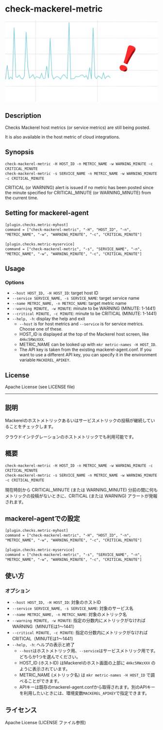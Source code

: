 # check-mackerel-metric

![](check-mackerel-metric.png)

## Description

Checks Mackerel host metrics (or service metrics) are still being posted.

It is also available in the host metric of cloud integrations.

## Synopsis
```
check-mackerel-metric -H HOST_ID -n METRIC_NAME -w WARNING_MINUTE -c CRITICAL_MINUTE
check-mackerel-metric -s SERVICE_NAME -n METRIC_NAME -w WARNING_MINUTE -c CRITICAL_MINUTE
```

CRITICAL (or WARNING) alert is issued if no metric has been posted since the minute specified for CRITICAL_MINUTE (or WARNING_MINUTE) from the current time.

## Setting for mackerel-agent
```
[plugin.checks.metric-myhost]
command = ["check-mackerel-metric", "-H", "HOST_ID", "-n", "METRIC_NAME", "-w", "WARNING_MINUTE", "-c", "CRITICAL_MINUTE"]

[plugin.checks.metric-myservice]
command = ["check-mackerel-metric", "-s", "SERVICE_NAME", "-n", "METRIC_NAME", "-w", "WARNING_MINUTE", "-c", "CRITICAL_MINUTE"]
```

## Usage
### Options
- `--host HOST_ID, -H HOST_ID`: target host ID
- `--service SERVICE_NAME, -s SERVICE_NAME`: target service name
- `--name METRIC_NAME, -n METRIC_NAME`: target metric name
- `--warning MINUTE, -w MINUTE`: minute to be WARNING (MINUTE: 1-1441)
- `--critical MINUTE, -c MINUTE`: minute to be CRITICAL (MINUTE: 1-1441)
- `--help, -h`: display the help and exit
  - `--host` is for host metrics and `--service` is for service metrics. Choose one of these.
  - HOST_ID is displayed at the top of the Mackerel host screen, like `4Hkc5RWzXXX`.
  - METRIC_NAME can be looked up with `mkr metric-names -H HOST_ID`.
  - The API key is taken from the existing mackerel-agent.conf. If you want to use a different API key, you can specify it in the environment variable `MACKEREL_APIKEY`.

## License
Apache License (see LICENSE file)

---

## 説明

Mackerelのホストメトリックあるいはサービスメトリックの投稿が継続していることをチェックします。

クラウドインテグレーションのホストメトリックでも利用可能です。

## 概要
```
check-mackerel-metric -H HOST_ID -n METRIC_NAME -w WARNING_MINUTE -c CRITICAL_MINUTE
check-mackerel-metric -s SERVICE_NAME -n METRIC_NAME -w WARNING_MINUTE -c CRITICAL_MINUTE
```

現在時刻から CRITICAL_MINUTE (または WARNING_MINUTE) 分前の間に何もメトリックの投稿がないときに、CRITICAL (または WARNING) アラートが発報されます。

## mackerel-agentでの設定
```
[plugin.checks.metric-myhost]
command = ["check-mackerel-metric", "-H", "HOST_ID", "-n", "METRIC_NAME", "-w", "WARNING_MINUTE", "-c", "CRITICAL_MINUTE"]

[plugin.checks.metric-myservice]
command = ["check-mackerel-metric", "-s", "SERVICE_NAME", "-n", "METRIC_NAME", "-w", "WARNING_MINUTE", "-c", "CRITICAL_MINUTE"]
```

## 使い方
### オプション
- `--host HOST_ID, -H HOST_ID`: 対象のホストID
- `--service SERVICE_NAME, -s SERVICE_NAME`: 対象のサービス名
- `--name METRIC_NAME, -n METRIC_NAME`: 対象のメトリック名
- `--warning MINUTE, -w MINUTE`: 指定の分数内にメトリックがなければWARNING（MINUTEは1〜1441）
- `--critical MINUTE, -c MINUTE`: 指定の分数内にメトリックがなければCRITICAL（MINUTEは1〜1441）
- `--help, -h`: ヘルプの表示と終了
  - `--host`はホストメトリック用、`--service`はサービスメトリック用です。どちらか1つを選んでください。
  - HOST_ID (ホストID) はMackerelのホスト画面の上部に `4Hkc5RWzXXX` のように表示されています。
  - METRIC_NAME (メトリック名) は `mkr metric-names -H HOST_ID` で調べることができます。
  - APIキーは既存のmackerel-agent.confから取得されます。別のAPIキーを利用したいときには、環境変数`MACKEREL_APIKEY`で指定できます。

## ライセンス
Apache License (LICENSE ファイル参照)
